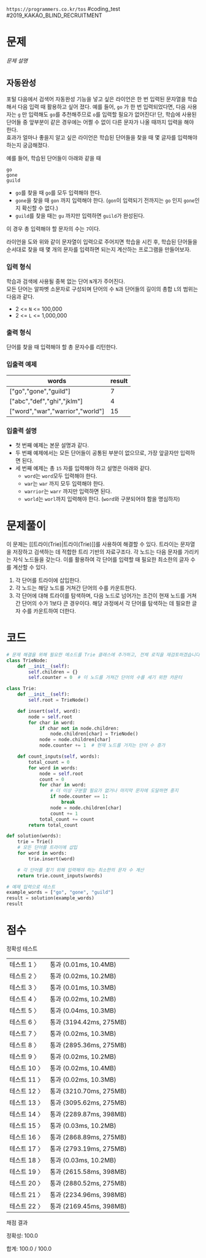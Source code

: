 `https://programmers.co.kr/tos`
#coding_test #2019_KAKAO_BLIND_RECRUITMENT

# 문제
###### 문제 설명

## 자동완성

포털 다음에서 검색어 자동완성 기능을 넣고 싶은 라이언은 한 번 입력된 문자열을 학습해서 다음 입력 때 활용하고 싶어 졌다. 예를 들어, `go` 가 한 번 입력되었다면, 다음 사용자는 `g` 만 입력해도 `go`를 추천해주므로 `o`를 입력할 필요가 없어진다! 단, 학습에 사용된 단어들 중 앞부분이 같은 경우에는 어쩔 수 없이 다른 문자가 나올 때까지 입력을 해야 한다.  
효과가 얼마나 좋을지 알고 싶은 라이언은 학습된 단어들을 찾을 때 몇 글자를 입력해야 하는지 궁금해졌다.

예를 들어, 학습된 단어들이 아래와 같을 때

```
go
gone
guild
```

- `go`를 찾을 때 `go`를 모두 입력해야 한다.
- `gone`을 찾을 때 `gon` 까지 입력해야 한다. (`gon`이 입력되기 전까지는 `go` 인지 `gone`인지 확신할 수 없다.)
- `guild`를 찾을 때는 `gu` 까지만 입력하면 `guild`가 완성된다.

이 경우 총 입력해야 할 문자의 수는 `7`이다.

라이언을 도와 위와 같이 문자열이 입력으로 주어지면 학습을 시킨 후, 학습된 단어들을 순서대로 찾을 때 몇 개의 문자를 입력하면 되는지 계산하는 프로그램을 만들어보자.

### 입력 형식

학습과 검색에 사용될 중복 없는 단어 `N`개가 주어진다.  
모든 단어는 알파벳 소문자로 구성되며 단어의 수 `N`과 단어들의 길이의 총합 `L`의 범위는 다음과 같다.

- 2 <= `N` <= 100,000
- 2 <= `L` <= 1,000,000

### 출력 형식

단어를 찾을 때 입력해야 할 총 문자수를 리턴한다.

### 입출력 예제

|words|result|
|---|---|
|["go","gone","guild"]|7|
|["abc","def","ghi","jklm"]|4|
|["word","war","warrior","world"]|15|

### 입출력 설명

- 첫 번째 예제는 본문 설명과 같다.
- 두 번째 예제에서는 모든 단어들이 공통된 부분이 없으므로, 가장 앞글자만 입력하면 된다.
- 세 번째 예제는 총 `15` 자를 입력해야 하고 설명은 아래와 같다.
    - `word`는 `word`모두 입력해야 한다.
    - `war`는 `war` 까지 모두 입력해야 한다.
    - `warrior`는 `warr` 까지만 입력하면 된다.
    - `world`는 `worl`까지 입력해야 한다. (`word`와 구분되어야 함을 명심하자)
# 문제풀이

이 문제는 [[트라이(Trie)|트라이(Trie)]]를 사용하여 해결할 수 있다. 트라이는 문자열을 저장하고 검색하는 데 적합한 트리 기반의 자료구조다. 각 노드는 다음 문자를 가리키는 자식 노드들을 갖는다. 이를 활용하여 각 단어를 입력할 때 필요한 최소한의 글자 수를 계산할 수 있다.

1. 각 단어를 트라이에 삽입한다. 
2. 각 노드는 해당 노드를 거쳐간 단어의 수를 카운트한다. 
3. 각 단어에 대해 트라이를 탐색하며, 다음 노드로 넘어가는 조건이 현재 노드를 거쳐간 단어의 수가 1보다 큰 경우이다. 해당 과정에서 각 단어를 탐색하는 데 필요한 글자 수를 카운트하여 더한다.
# 코드
```python
# 문제 해결을 위해 필요한 메소드를 Trie 클래스에 추가하고, 전체 로직을 재검토하겠습니다.
class TrieNode:
    def __init__(self):
        self.children = {}
        self.counter = 0  # 이 노드를 거쳐간 단어의 수를 세기 위한 카운터

class Trie:
    def __init__(self):
        self.root = TrieNode()

    def insert(self, word):
        node = self.root
        for char in word:
            if char not in node.children:
                node.children[char] = TrieNode()
            node = node.children[char]
            node.counter += 1  # 현재 노드를 거치는 단어 수 증가

    def count_inputs(self, words):
        total_count = 0
        for word in words:
            node = self.root
            count = 0
            for char in word:
                # 더 이상 구분할 필요가 없거나 마지막 문자에 도달하면 중지
                if node.counter == 1:
                    break
                node = node.children[char]
                count += 1
            total_count += count
        return total_count

def solution(words):
    trie = Trie()
    # 모든 단어를 트라이에 삽입
    for word in words:
        trie.insert(word)

    # 각 단어를 찾기 위해 입력해야 하는 최소한의 문자 수 계산
    return trie.count_inputs(words)

# 예제 입력으로 테스트
example_words = ["go", "gone", "guild"]
result = solution(example_words)
result
```

# 점수
정확성  테스트

|   |   |
|---|---|
|테스트 1 〉|통과 (0.01ms, 10.4MB)|
|테스트 2 〉|통과 (0.02ms, 10.2MB)|
|테스트 3 〉|통과 (0.01ms, 10.3MB)|
|테스트 4 〉|통과 (0.02ms, 10.2MB)|
|테스트 5 〉|통과 (0.04ms, 10.3MB)|
|테스트 6 〉|통과 (3194.42ms, 275MB)|
|테스트 7 〉|통과 (0.02ms, 10.3MB)|
|테스트 8 〉|통과 (2895.36ms, 275MB)|
|테스트 9 〉|통과 (0.02ms, 10.2MB)|
|테스트 10 〉|통과 (0.02ms, 10.4MB)|
|테스트 11 〉|통과 (0.02ms, 10.3MB)|
|테스트 12 〉|통과 (3210.70ms, 275MB)|
|테스트 13 〉|통과 (3095.62ms, 275MB)|
|테스트 14 〉|통과 (2289.87ms, 398MB)|
|테스트 15 〉|통과 (0.03ms, 10.2MB)|
|테스트 16 〉|통과 (2868.89ms, 275MB)|
|테스트 17 〉|통과 (2793.19ms, 275MB)|
|테스트 18 〉|통과 (0.03ms, 10.2MB)|
|테스트 19 〉|통과 (2615.58ms, 398MB)|
|테스트 20 〉|통과 (2880.52ms, 275MB)|
|테스트 21 〉|통과 (2234.96ms, 398MB)|
|테스트 22 〉|통과 (2169.45ms, 398MB)|

채점 결과

정확성: 100.0

합계: 100.0 / 100.0
